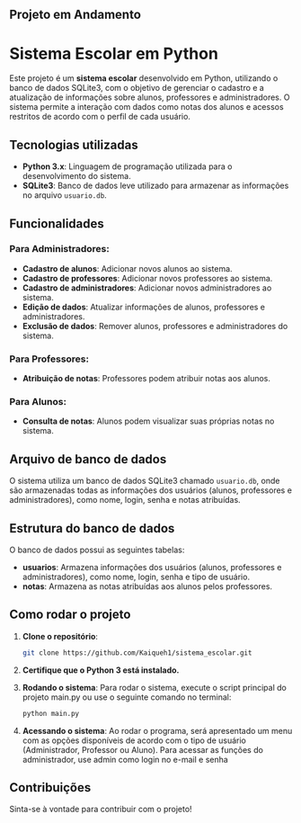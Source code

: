 ## Projeto em Andamento

# Sistema Escolar em Python

Este projeto é um **sistema escolar** desenvolvido em Python, utilizando o banco de dados SQLite3, com o objetivo de gerenciar o cadastro e a atualização de informações sobre alunos, professores e administradores. O sistema permite a interação com dados como notas dos alunos e acessos restritos de acordo com o perfil de cada usuário.

## Tecnologias utilizadas

- **Python 3.x**: Linguagem de programação utilizada para o desenvolvimento do sistema.
- **SQLite3**: Banco de dados leve utilizado para armazenar as informações no arquivo `usuario.db`.

## Funcionalidades

### Para Administradores:
- **Cadastro de alunos**: Adicionar novos alunos ao sistema.
- **Cadastro de professores**: Adicionar novos professores ao sistema.
- **Cadastro de administradores**: Adicionar novos administradores ao sistema.
- **Edição de dados**: Atualizar informações de alunos, professores e administradores.
- **Exclusão de dados**: Remover alunos, professores e administradores do sistema.

### Para Professores:
- **Atribuição de notas**: Professores podem atribuir notas aos alunos.
  
### Para Alunos:
- **Consulta de notas**: Alunos podem visualizar suas próprias notas no sistema.

## Arquivo de banco de dados

O sistema utiliza um banco de dados SQLite3 chamado `usuario.db`, onde são armazenadas todas as informações dos usuários (alunos, professores e administradores), como nome, login, senha e notas atribuídas.

## Estrutura do banco de dados

O banco de dados possui as seguintes tabelas:

- **usuarios**: Armazena informações dos usuários (alunos, professores e administradores), como nome, login, senha e tipo de usuário.
- **notas**: Armazena as notas atribuídas aos alunos pelos professores.

## Como rodar o projeto

1. **Clone o repositório**:

   ```bash
   git clone https://github.com/Kaiqueh1/sistema_escolar.git
2. **Certifique que o Python 3 está instalado.**
3. **Rodando o sistema**:
   Para rodar o sistema, execute o script principal do projeto main.py ou use o seguinte comando no terminal:
    ```bash
   python main.py
4. **Acessando o sistema**:
   Ao rodar o programa, será apresentado um menu com as opções disponíveis de acordo com o tipo de usuário (Administrador, Professor ou Aluno).
   Para acessar as funções do administrador, use admin como login no e-mail e senha

## Contribuições
Sinta-se à vontade para contribuir com o projeto! 



